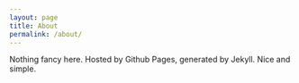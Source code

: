 ```yaml
---
layout: page
title: About
permalink: /about/
---
```


Nothing fancy here.
Hosted by Github Pages, generated by Jekyll.
Nice and simple.

